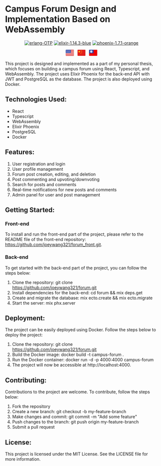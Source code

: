 # Campus Forum Design and Implementation Based on WebAssembly
<p align="center">
  <a href="https://www.erlang.org/downloads/25"
    ><img
      src="https://img.shields.io/badge/erlang-OTP%2F25-red"
      alt="erlang-OTP" 
 /></a>
  <a href="https://hexdocs.pm/elixir/1.14/compatibility-and-deprecations.html"
    ><img
      src="https://img.shields.io/badge/elixir-1.14.3-blue"
      alt="elixir-1.14.3-blue"
 /></a>
  <a href="https://www.phoenixframework.org/"
    ><img
      src="https://img.shields.io/badge/phoenix-1.7.1-orange"
      alt="phoenix-1.7.1-orange"
 /></a>
</p>
<p align="center">
  <a href="https://github.com/joeywang321/forum/tree/main#readme"
    ><img
      height="20"
      src="https://raw.githubusercontent.com/starship/starship/master/media/flag-us.png"
      alt="English"
 /></a>
  &nbsp;
  <a
    href="https://github.com/joeywang321/forum/main/docs/zh-CN/README.md"
    ><img
      height="20"
      src="https://raw.githubusercontent.com/starship/starship/master/media/flag-cn.png"
      alt="简体中文"
 /></a>
  &nbsp;
  <a
    href="https://github.com/joeywang321/forum/main/docs/zh-TW/README.md"
    ><img
      height="20"
      src="https://raw.githubusercontent.com/starship/starship/master/media/flag-tw.png"
      alt="繁體中文"
 /></a>
</p>
This project is designed and implemented as a part of my personal thesis, which focuses on building a campus forum using React, Typescript, and WebAssembly. The project uses Elixir Phoenix for the back-end API with JWT and PostgreSQL as the database. The project is also deployed using Docker.

## Technologies Used:
- React
- Typescript
- WebAssembly
- Elixir Phoenix
- PostgreSQL
- Docker

## Features:
1. User registration and login
2. User profile management
3. Forum post creation, editing, and deletion
4. Post commenting and upvoting/downvoting
5. Search for posts and comments
6. Real-time notifications for new posts and comments
7. Admin panel for user and post management

## Getting Started:
### Front-end
To install and run the front-end part of the project, please refer to the README file of the front-end repository: https://github.com/joeywang321/forum_front.git.

### Back-end
To get started with the back-end part of the project, you can follow the steps below:

1. Clone the repository: git clone https://github.com/joeywang321/forum.git
2. Install dependencies for the back-end: cd forum && mix deps.get
3. Create and migrate the database: mix ecto.create && mix ecto.migrate
4. Start the server: mix phx.server

## Deployment:
The project can be easily deployed using Docker. Follow the steps below to deploy the project:

1. Clone the repository: git clone https://github.com/joeywang321/forum.git
2. Build the Docker image: docker build -t campus-forum .
3. Run the Docker container: docker run -d -p 4000:4000 campus-forum
4. The project will now be accessible at http://localhost:4000.
## Contributing:
Contributions to the project are welcome. To contribute, follow the steps below:

1. Fork the repository
2. Create a new branch: git checkout -b my-feature-branch
3. Make changes and commit: git commit -m "Add some feature"
4. Push changes to the branch: git push origin my-feature-branch
5. Submit a pull request

## License:
This project is licensed under the MIT License. See the LICENSE file for more information.